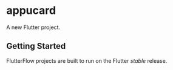 # appucard

A new Flutter project.

## Getting Started

FlutterFlow projects are built to run on the Flutter _stable_ release.
